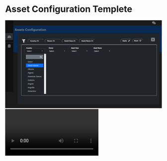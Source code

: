 # Asset Configuration Templete
![screenshot](Screenshot.png)
<video controls="controls">
  <source type="video/mp4" src="Screen-record.mp4"></source>
</video>
